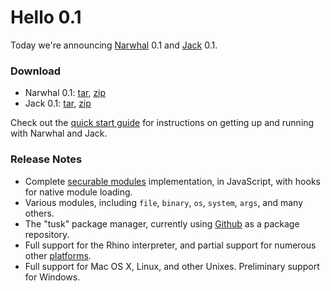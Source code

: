 Hello 0.1
=========

Today we're announcing [Narwhal](http://narwhaljs.org/) 0.1 and [Jack](http://jackjs.org/) 0.1.

### Download

* Narwhal 0.1: [tar](http://github.com/tlrobinson/narwhal/tarball/0.1), [zip](http://github.com/tlrobinson/narwhal/zipball/0.1)
* Jack 0.1: [tar](http://github.com/tlrobinson/jack/tarball/0.1), [zip](http://github.com/tlrobinson/jack/zipball/0.1)

Check out the [quick start guide](http://narwhaljs.org/quick-start.html) for instructions on getting up and running with Narwhal and Jack.

### Release Notes

* Complete [securable modules](https://wiki.mozilla.org/ServerJS/Modules/SecurableModules) implementation, in JavaScript, with hooks for native module loading.
* Various modules, including `file`, `binary`, `os`, `system`, `args`, and many others.
* The "tusk" package manager, currently using [Github](http://github.com/) as a package repository.
* Full support for the Rhino interpreter, and partial support for numerous other [platforms](http://narwhaljs.org/platforms.html).
* Full support for Mac OS X, Linux, and other Unixes. Preliminary support for Windows.
